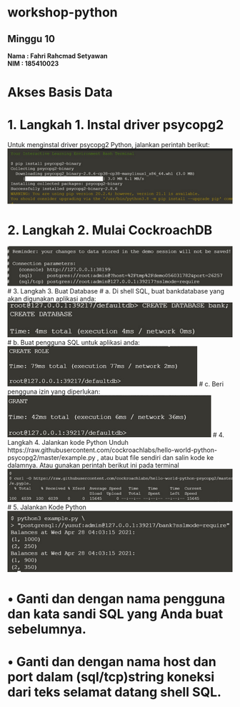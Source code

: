 # workshop-python
<h2>Minggu 10</h2>
<b>Nama : Fahri Rahcmad Setyawan</b></br>
<b>NIM : 185410023</b>

# Akses Basis Data
# 1. Langkah 1. Instal driver psycopg2
Untuk menginstal driver psycopg2 Python, jalankan perintah berikut:
<img src="https://github.com/Fahri54/workshop-python/blob/main/minggu-10/gambar/1.png"/>

# 2. Langkah 2. Mulai CockroachDB
<img src="https://github.com/Fahri54/workshop-python/blob/main/minggu-10/gambar/2.png"/>
# 3.	Langkah 3. Buat Database
# a.	Di shell SQL, buat bankdatabase yang akan digunakan aplikasi anda:
<img src="https://github.com/Fahri54/workshop-python/blob/main/minggu-10/gambar/3.png"/>
# b.	Buat pengguna SQL untuk aplikasi anda:
<img src="https://github.com/Fahri54/workshop-python/blob/main/minggu-10/gambar/4.png"/>
# c.	Beri pengguna izin yang diperlukan:
<img src="https://github.com/Fahri54/workshop-python/blob/main/minggu-10/gambar/5.png"/>
# 4.	Langkah 4. Jalankan kode Python
Unduh https://raw.githubusercontent.com/cockroachlabs/hello-world-python-psycopg2/master/example.py  , atau buat file sendiri dan 
salin kode ke dalamnya. Atau gunakan perintah berikut ini pada terminal

<img src="https://github.com/Fahri54/workshop-python/blob/main/minggu-10/gambar/6.png"/>
# 5.	Jalankan Kode Python
<img src="https://github.com/Fahri54/workshop-python/blob/main/minggu-10/gambar/7.png"/>

# •	Ganti dan dengan nama pengguna dan kata sandi SQL yang Anda buat sebelumnya.
# •	Ganti dan dengan nama host dan port dalam (sql/tcp)string koneksi dari teks selamat datang shell SQL.

